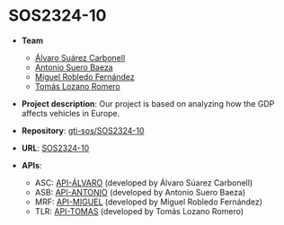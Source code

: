 # SOS2324-10

- **Team**
  - [Álvaro Suárez Carbonell](https://github.com/suarovski)
  - [Antonio Suero Baeza](https://github.com/antsuebae)
  - [Miguel Robledo Fernández](https://github.com/g3nesis333)
  - [Tomás Lozano Romero](https://github.com/TmsLzn)

- **Project description**: Our project is based on analyzing how the GDP affects vehicles in Europe.

- **Repository**: [gti-sos/SOS2324-10](https://github.com/gti-sos/SOS2324-10)

- **URL**: [SOS2324-10](http://sos2324-10.appspot.com)

-  **APIs**:
    - ASC: [API-ÁLVARO](http://sos2324-10.appspot.com/api/v1/tourisms-per-age/docs) (developed by Álvaro Súarez Carbonell)
    - ASB: [API-ANTONIO](http://sos2324-10.appspot.com/api/v1/cars-by-motor/docs) (developed by Antonio Suero Baeza)
    - MRF: [API-MIGUEL](http://sos2324-10.appspot.com/api/v1/gdp-growth-rates/docs) (developed by Miguel Robledo Fernández)
    - TLR: [API-TOMAS](https://sos2324-10.appspot.com/api/v1/vehicles-stock/docs) (developed by Tomás Lozano Romero)
